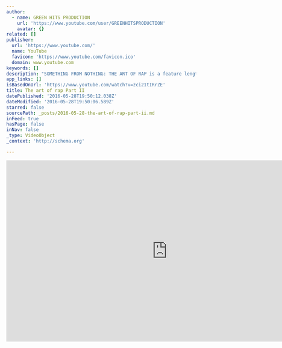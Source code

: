 ```yaml
---
author:
  - name: GREEN HITS PRODUCTION
    url: 'https://www.youtube.com/user/GREENHITSPRODUCTION'
    avatar: {}
related: []
publisher:
  url: 'https://www.youtube.com/'
  name: YouTube
  favicon: 'https://www.youtube.com/favicon.ico'
  domain: www.youtube.com
keywords: []
description: "SOMETHING FROM NOTHING: THE ART OF RAP is a feature length performance documentary about the runaway juggernaut that is Rap music. At the wheel of this unstoppable beast is the film's director and interviewer Ice-T. Taking us on a deeply personal journey Ice-T uncovers how this music of the street has grown to dominate the world."
app_links: []
isBasedOnUrl: 'https://www.youtube.com/watch?v=zci21tIRrZE'
title: The art of rap Part II
datePublished: '2016-05-28T19:50:12.038Z'
dateModified: '2016-05-28T19:50:06.589Z'
starred: false
sourcePath: _posts/2016-05-28-the-art-of-rap-part-ii.md
inFeed: true
hasPage: false
inNav: false
_type: VideoObject
_context: 'http://schema.org'

---
```

<iframe src="https://cdn.embedly.com/widgets/media.html?src=https%3A%2F%2Fwww.youtube.com%2Fembed%2Fzci21tIRrZE%3Ffeature%3Doembed&amp;url=http%3A%2F%2Fwww.youtube.com%2Fwatch%3Fv%3Dzci21tIRrZE&amp;image=https%3A%2F%2Fi.ytimg.com%2Fvi%2Fzci21tIRrZE%2Fhqdefault.jpg&amp;key=b7d04c9b404c499eba89ee7072e1c4f7&amp;type=text%2Fhtml&amp;schema=youtube" width="854" height="480" scrolling="no" frameborder="0" allowfullscreen="" style=""></iframe>